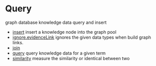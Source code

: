 ﻿# Query

graph database knowledge data query and insert

+ [insert](Query/insert.1) insert a knowledge node into the graph pool
+ [ignore.evidenceLink](Query/ignore.evidenceLink.1) ignores the given data types when build graph links.
+ [join](Query/join.1) 
+ [query](Query/query.1) query knowledge data for a given term
+ [similarity](Query/similarity.1) measure the similarity or identical between two 
